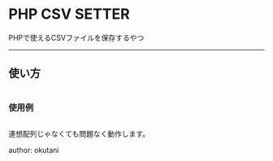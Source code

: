# PHP CSV SETTER

PHPで使えるCSVファイルを保存するやつ

---

## 使い方

```php

```

### 使用例

```php


```

連想配列じゃなくても問題なく動作します。

author: okutani
